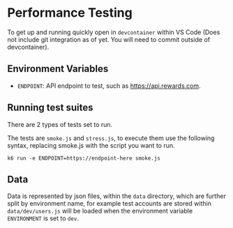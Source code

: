 # Performance Testing

To get up and running quickly open in `devcontainer` within VS Code (Does not include git integration as of yet. You will need to commit outside of devcontainer).

## Environment Variables

* `ENDPOINT`: API endpoint to test, such as <https://api.rewards.com>.

## Running test suites

There are 2 types of tests set to run.

The tests are `smoke.js` and `stress.js`, to execute them use the following syntax, replacing smoke.js with the script you want to run.

`k6 run -e ENDPOINT=https://endpoint-here smoke.js`

## Data

Data is represented by json files, within the `data` directory, which are further split by environment name, for example test accounts are stored within `data/dev/users.js` will be loaded when the environment variable `ENVIRONMENT` is set to `dev`.
